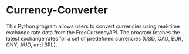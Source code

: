 # Currency-Converter
This Python program allows users to convert currencies using real-time exchange rate data from the FreeCurrencyAPI. The program fetches the latest exchange rates for a set of predefined currencies (USD, CAD, EUR, CNY, AUD, and BRL).
